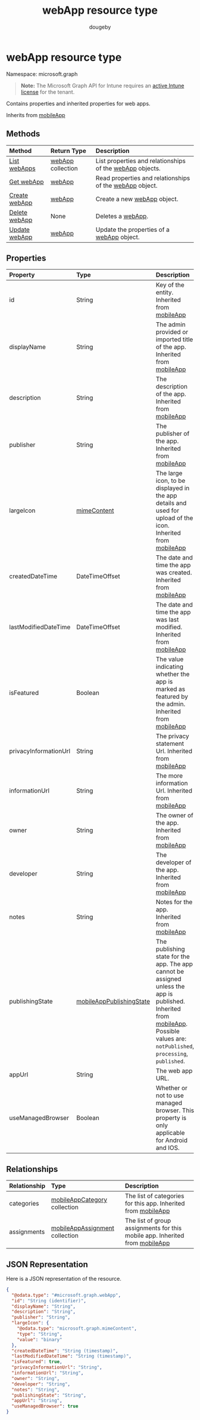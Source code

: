 ﻿---
title: "webApp resource type"
description: "Contains properties and inherited properties for web apps."
author: "dougeby"
localization_priority: Normal
ms.prod: "intune"
doc_type: resourcePageType
---

# webApp resource type

Namespace: microsoft.graph

> **Note:** The Microsoft Graph API for Intune requires an [active Intune license](https://go.microsoft.com/fwlink/?linkid=839381) for the tenant.

Contains properties and inherited properties for web apps.

Inherits from [mobileApp](../resources/intune-apps-mobileapp.md)

## Methods

| Method                                               | Return Type                                             | Description                                                                                    |
| :--------------------------------------------------- | :------------------------------------------------------ | :--------------------------------------------------------------------------------------------- |
| [List webApps](../api/intune-apps-webapp-list.md)    | [webApp](../resources/intune-apps-webapp.md) collection | List properties and relationships of the [webApp](../resources/intune-apps-webapp.md) objects. |
| [Get webApp](../api/intune-apps-webapp-get.md)       | [webApp](../resources/intune-apps-webapp.md)            | Read properties and relationships of the [webApp](../resources/intune-apps-webapp.md) object.  |
| [Create webApp](../api/intune-apps-webapp-create.md) | [webApp](../resources/intune-apps-webapp.md)            | Create a new [webApp](../resources/intune-apps-webapp.md) object.                              |
| [Delete webApp](../api/intune-apps-webapp-delete.md) | None                                                    | Deletes a [webApp](../resources/intune-apps-webapp.md).                                        |
| [Update webApp](../api/intune-apps-webapp-update.md) | [webApp](../resources/intune-apps-webapp.md)            | Update the properties of a [webApp](../resources/intune-apps-webapp.md) object.                |

## Properties

| Property              | Type                                                                             | Description                                                                                                                                                                                                                  |
| :-------------------- | :------------------------------------------------------------------------------- | :--------------------------------------------------------------------------------------------------------------------------------------------------------------------------------------------------------------------------- |
| id                    | String                                                                           | Key of the entity. Inherited from [mobileApp](../resources/intune-apps-mobileapp.md)                                                                                                                                         |
| displayName           | String                                                                           | The admin provided or imported title of the app. Inherited from [mobileApp](../resources/intune-apps-mobileapp.md)                                                                                                           |
| description           | String                                                                           | The description of the app. Inherited from [mobileApp](../resources/intune-apps-mobileapp.md)                                                                                                                                |
| publisher             | String                                                                           | The publisher of the app. Inherited from [mobileApp](../resources/intune-apps-mobileapp.md)                                                                                                                                  |
| largeIcon             | [mimeContent](../resources/intune-shared-mimecontent.md)                         | The large icon, to be displayed in the app details and used for upload of the icon. Inherited from [mobileApp](../resources/intune-apps-mobileapp.md)                                                                        |
| createdDateTime       | DateTimeOffset                                                                   | The date and time the app was created. Inherited from [mobileApp](../resources/intune-apps-mobileapp.md)                                                                                                                     |
| lastModifiedDateTime  | DateTimeOffset                                                                   | The date and time the app was last modified. Inherited from [mobileApp](../resources/intune-apps-mobileapp.md)                                                                                                               |
| isFeatured            | Boolean                                                                          | The value indicating whether the app is marked as featured by the admin. Inherited from [mobileApp](../resources/intune-apps-mobileapp.md)                                                                                   |
| privacyInformationUrl | String                                                                           | The privacy statement Url. Inherited from [mobileApp](../resources/intune-apps-mobileapp.md)                                                                                                                                 |
| informationUrl        | String                                                                           | The more information Url. Inherited from [mobileApp](../resources/intune-apps-mobileapp.md)                                                                                                                                  |
| owner                 | String                                                                           | The owner of the app. Inherited from [mobileApp](../resources/intune-apps-mobileapp.md)                                                                                                                                      |
| developer             | String                                                                           | The developer of the app. Inherited from [mobileApp](../resources/intune-apps-mobileapp.md)                                                                                                                                  |
| notes                 | String                                                                           | Notes for the app. Inherited from [mobileApp](../resources/intune-apps-mobileapp.md)                                                                                                                                         |
| publishingState       | [mobileAppPublishingState](../resources/intune-apps-mobileapppublishingstate.md) | The publishing state for the app. The app cannot be assigned unless the app is published. Inherited from [mobileApp](../resources/intune-apps-mobileapp.md). Possible values are: `notPublished`, `processing`, `published`. |
| appUrl                | String                                                                           | The web app URL.                                                                                                                                                                                                             |
| useManagedBrowser     | Boolean                                                                          | Whether or not to use managed browser. This property is only applicable for Android and IOS.                                                                                                                                 |

## Relationships

| Relationship | Type                                                                              | Description                                                                                                          |
| :----------- | :-------------------------------------------------------------------------------- | :------------------------------------------------------------------------------------------------------------------- |
| categories   | [mobileAppCategory](../resources/intune-apps-mobileappcategory.md) collection     | The list of categories for this app. Inherited from [mobileApp](../resources/intune-apps-mobileapp.md)               |
| assignments  | [mobileAppAssignment](../resources/intune-apps-mobileappassignment.md) collection | The list of group assignments for this mobile app. Inherited from [mobileApp](../resources/intune-apps-mobileapp.md) |

## JSON Representation

Here is a JSON representation of the resource.

<!-- {
  "blockType": "resource",
  "keyProperty": "id",
  "@odata.type": "microsoft.graph.webApp"
}
-->

```json
{
  "@odata.type": "#microsoft.graph.webApp",
  "id": "String (identifier)",
  "displayName": "String",
  "description": "String",
  "publisher": "String",
  "largeIcon": {
    "@odata.type": "microsoft.graph.mimeContent",
    "type": "String",
    "value": "binary"
  },
  "createdDateTime": "String (timestamp)",
  "lastModifiedDateTime": "String (timestamp)",
  "isFeatured": true,
  "privacyInformationUrl": "String",
  "informationUrl": "String",
  "owner": "String",
  "developer": "String",
  "notes": "String",
  "publishingState": "String",
  "appUrl": "String",
  "useManagedBrowser": true
}
```
